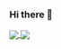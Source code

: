 ### Hi there 👋

<a href='https://github.com/anuraghazra/github-readme-stats'>
  <img align='center' src='https://github-readme-stats.vercel.app/api?username=yudaiogawa&show_icons=true&theme=vue-dark' />
</a>
<a href='https://github.com/anuraghazra/github-readme-stats'>
  <img align='center' src='https://github-readme-stats.vercel.app/api/top-langs/?username=yudaiogawa&langs_count=10&layout=compact&theme=vue-dark' />
</a>
